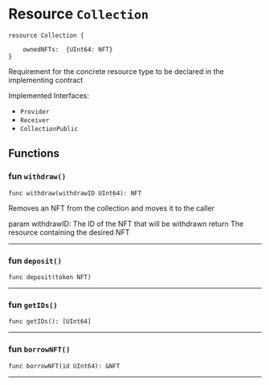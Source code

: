 # Resource `Collection`

```cadence
resource Collection {

    ownedNFTs:  {UInt64: NFT}
}
```

Requirement for the concrete resource type
to be declared in the implementing contract

Implemented Interfaces:
  - `Provider`
  - `Receiver`
  - `CollectionPublic`

## Functions

### fun `withdraw()`

```cadence
func withdraw(withdrawID UInt64): NFT
```
Removes an NFT from the collection and moves it to the caller

param withdrawID: The ID of the NFT that will be withdrawn
return The resource containing the desired NFT

---

### fun `deposit()`

```cadence
func deposit(token NFT)
```

---

### fun `getIDs()`

```cadence
func getIDs(): [UInt64]
```

---

### fun `borrowNFT()`

```cadence
func borrowNFT(id UInt64): &NFT
```

---
